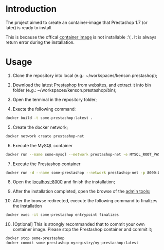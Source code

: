 # Introduction
The project aimed to create an container-image that Prestashop 1.7 (or later) is ready to install.

This is because the offical [container image](https://hub.docker.com/r/prestashop/prestashop) is not installable :'( .
It is always return error during the installation.

# Usage
1. Clone the repository into local (e.g.: ~/workspaces/kenson.prestashop);

2. Download the latest [Prestashop](https://www.prestashop.com/) from websites, and extract it into bin folder (e.g.: ~/workspaces/kenson.prestashop/bin);

3. Open the terminal in the repository folder;

4. Execte the following command:
```bash
docker build -t some-prestashop:latest .
```
5. Create the docker network;
```bash
docker network create prestashop-net
```

6. Execute the MySQL container
```bash
docker run --name some-mysql --network prestashop-net -e MYSQL_ROOT_PASSWORD=adminpass -p 3307:3306 -d mysql:8 mysqld --default-authentication-plugin=mysql_native_password
```

7. Execute the Prestashop container
```bash
docker run -d --name some-prestashop --network prestashop-net -p 8000:80 some-prestashop:latest
```

8. Open the [localhost:8000](http://localhost:8000) and finish the installation;

9. After the installation completed, open the browse of the [admin tools](http://localhost:8000/admin/);

10. After the browse redirected, execute the following command to finalizes the installation
```bash
docker exec -it some-prestashop entrypoint finalizes
```

10. [Optional] This is strongly recommanded that to commit your own container image. Please stop the Prestashop container and commit it;
```bash
docker stop some-prestashop
docker commit some-prestashop myregistry/my-prestashop:latest
```
